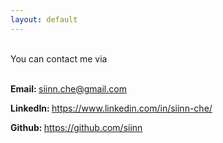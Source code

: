 ```yaml
---
layout: default
---
```

<!--
<div class="m1">Thanks!</div>
<div class="m2">for reaching out.</div>
-->

<br>
You can contact me via
<br>
<br>

<b>Email: </b> <a href="mailto:siin.che@gmail.com"> siinn.che@gmail.com</a>
<br>

<b>LinkedIn: </b>
<a href="https://www.linkedin.com/in/siinn-che/">https://www.linkedin.com/in/siinn-che/</a>
<br>

<b>Github: </b>
<a href="https://github.com/siinn">https://github.com/siinn</a>
<br>

<!--
<a href="/pdf/resume.pdf"><boxed_big>Resume </boxed_big></a>
</div>
<div class="card" align="center">
<br><div style="font-size:25px;font-weight:600;margin:10px 0px 10px 0px">
.<span style="margin-left:0.8em"></span>.<span style="margin-left:0.8em"></span>.</div>
</div>
-->
